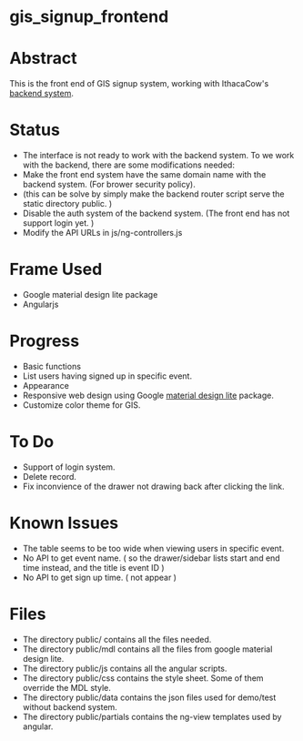 # gis_signup_frontend

# Abstract
This is the front end of GIS signup system, working with IthacaCow's [backend system](https://github.com/IthacaCow/signup-sheet-backend).

# Status
* The interface is not ready to work with the backend system. To we work with the backend, there are some modifications needed:
 * Make the front end system have the same domain name with the backend system. (For brower security policy).
  * (this can be solve by simply make the backend router script serve the static directory public. )  
 * Disable the auth system of the backend system. (The front end has not support login yet. )
 * Modify the API URLs in js/ng-controllers.js

# Frame Used
* Google material design lite package
* Angularjs

# Progress
* Basic functions
 * List users having signed up in specific event. 
* Appearance
 * Responsive web design using Google [material design lite](http://www.getmdl.io/index.html) package. 
 * Customize color theme for GIS.

# To Do
* Support of login system.
* Delete record.
* Fix inconvience of the drawer not drawing back after clicking the link.

# Known Issues
* The table seems to be too wide when viewing users in specific event.
* No API to get event name. ( so the drawer/sidebar lists start and end time instead, and the title is event ID ) 
* No API to get sign up time. ( not appear )
 

# Files
* The directory public/ contains all the files needed.
* The directory public/mdl contains all the files from google material design lite.
* The directory public/js contains all the angular scripts.
* The directory public/css contains the style sheet. Some of them override the MDL style.
* The directory public/data contains the json files used for demo/test without backend system.
* The directory public/partials contains the ng-view templates used by angular.
